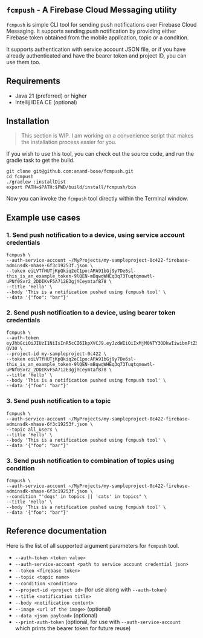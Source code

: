 ## `fcmpush` - A Firebase Cloud Messaging utility

`fcmpush` is simple CLI tool for sending push notifications over Firebase Cloud Messaging. It supports sending
push notification by providing either Firebase token obtained from the mobile application, topic or a condition.

It supports authentication with service account JSON file, or if you have already authenticated and have the
bearer token and project ID, you can use them too.

## Requirements
* Java 21 (preferred) or higher
* Intellij IDEA CE (optional)

## Installation

> This section is WIP. I am working on a convenience script that makes the installation process easier for you.

If you wish to use this tool, you can check out the source code, and run the gradle task to get the build.

```shell
git clone git@github.com:anand-bose/fcmpush.git
cd fcmpush
./gradlew :installDist
export PATH=$PATH:$PWD/build/install/fcmpush/bin
```
Now you can invoke the `fcmpush` tool directly within the Terminal window.

## Example use cases

### 1. Send push notification to a device, using service account credentials

```shell
fcmpush \                        
--auth-service-account ~/MyProjects/my-sampleproject-0c422-firebase-adminsdk-mhase-6f3c19253f.json \
--token eiLVTfHUTjKpQkiq2eC1po:APA91bGj9y7De6sl-this_is_an_example_token-9lQEN-mBqwqWHEq3q73Tuqtqmowtl-uPNf0Svr2_2DDIKvF5A712E3gjYCeymtafB78 \
--title 'Hello' \
--body 'This is a notification pushed using fcmpush tool' \
--data '{"foo": "bar"}'
```

### 2. Send push notification to a device, using bearer token credentials

```shell
fcmpush \                        
--auth-token eyJhbGciOiJIUzI1NiIsInR5cCI6IkpXVCJ9.eyJzdWIiOiIxMjM0NTY3ODkwIiwibmFtZSI6IkpvaG4gRG9lIiwiYWRtaW4iOnRydWUsImlhdCI6MTUxNjIzOTAyMn0.KMUFsIDTnFmyG3nMiGM6H9FNFUROf3wh7SmqJp-QV30 \
--project-id my-sampleproject-0c422 \
--token eiLVTfHUTjKpQkiq2eC1po:APA91bGj9y7De6sl-this_is_an_example_token-9lQEN-mBqwqWHEq3q73Tuqtqmowtl-uPNf0Svr2_2DDIKvF5A712E3gjYCeymtafB78 \
--title 'Hello' \
--body 'This is a notification pushed using fcmpush tool' \
--data '{"foo": "bar"}'
```

### 3. Send push notification to a topic

```shell
fcmpush \                        
--auth-service-account ~/MyProjects/my-sampleproject-0c422-firebase-adminsdk-mhase-6f3c19253f.json \
--topic all_users \
--title 'Hello' \
--body 'This is a notification pushed using fcmpush tool' \
--data '{"foo": "bar"}'
```

### 3. Send push notification to combination of topics using condition

```shell
fcmpush \                        
--auth-service-account ~/MyProjects/my-sampleproject-0c422-firebase-adminsdk-mhase-6f3c19253f.json \
--condition "'dogs' in topics || 'cats' in topics" \
--title 'Hello' \
--body 'This is a notification pushed using fcmpush tool' \
--data '{"foo": "bar"}'
```

## Reference documentation

Here is the list of all supported argument parameters for `fcmpush` tool.

* `--auth-token <token value>`
* `--auth-service-account <path to service account credential json>`
* `--token <firebase token>`
* `--topic <topic name>`
* `--condition <condition>`
* `--project-id <project id>` (for use along with `--auth-token`)
* `--title <notification title>`
* `--body <notification content>`
* `--image <url of the image>` (optional)
* `--data <json payload>` (optional)
* `--print-auth-token` (optional, for use with `--auth-service-account` which prints the bearer token for future reuse)